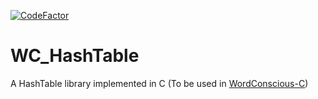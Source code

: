 [![CodeFactor](https://www.codefactor.io/repository/github/vallieremagic/wc_hashtable/badge)](https://www.codefactor.io/repository/github/vallieremagic/wc_hashtable)
# WC_HashTable
A HashTable library implemented in C (To be used in [WordConscious-C](https://github.com/ValliereMagic/WordConscious-C))
